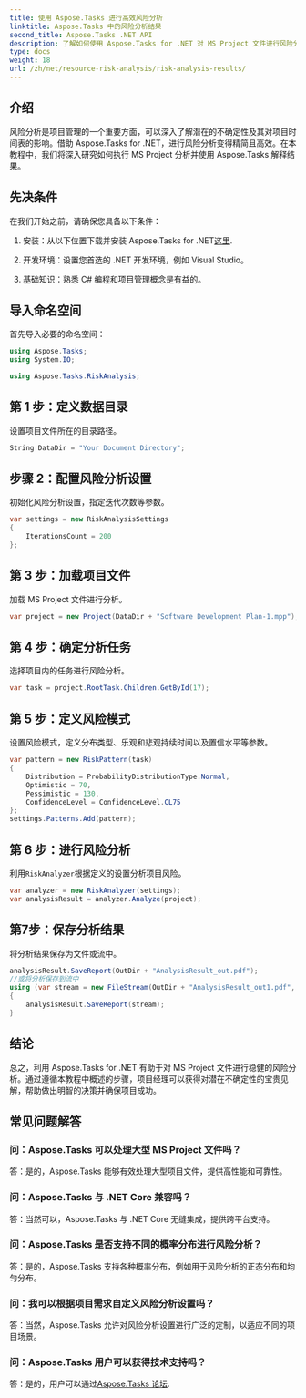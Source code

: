 ```yaml
---
title: 使用 Aspose.Tasks 进行高效风险分析
linktitle: Aspose.Tasks 中的风险分析结果
second_title: Aspose.Tasks .NET API
description: 了解如何使用 Aspose.Tasks for .NET 对 MS Project 文件进行风险分析。简化项目管理并有效减少不确定性。
type: docs
weight: 18
url: /zh/net/resource-risk-analysis/risk-analysis-results/
---
```

## 介绍
风险分析是项目管理的一个重要方面，可以深入了解潜在的不确定性及其对项目时间表的影响。借助 Aspose.Tasks for .NET，进行风险分析变得精简且高效。在本教程中，我们将深入研究如何执行 MS Project 分析并使用 Aspose.Tasks 解释结果。
## 先决条件
在我们开始之前，请确保您具备以下条件：
1. 安装：从以下位置下载并安装 Aspose.Tasks for .NET[这里](https://releases.aspose.com/tasks/net/).
   
2. 开发环境：设置您首选的 .NET 开发环境，例如 Visual Studio。
3. 基础知识：熟悉 C# 编程和项目管理概念是有益的。

## 导入命名空间
首先导入必要的命名空间：
```csharp
using Aspose.Tasks;
using System.IO;

using Aspose.Tasks.RiskAnalysis;
```
## 第 1 步：定义数据目录
设置项目文件所在的目录路径。
```csharp
String DataDir = "Your Document Directory";
```
## 步骤 2：配置风险分析设置
初始化风险分析设置，指定迭代次数等参数。
```csharp
var settings = new RiskAnalysisSettings
{
    IterationsCount = 200
};
```
## 第 3 步：加载项目文件
加载 MS Project 文件进行分析。
```csharp
var project = new Project(DataDir + "Software Development Plan-1.mpp");
```
## 第 4 步：确定分析任务
选择项目内的任务进行风险分析。
```csharp
var task = project.RootTask.Children.GetById(17);
```
## 第 5 步：定义风险模式
设置风险模式，定义分布类型、乐观和悲观持续时间以及置信水平等参数。
```csharp
var pattern = new RiskPattern(task)
{
    Distribution = ProbabilityDistributionType.Normal,
    Optimistic = 70,
    Pessimistic = 130,
    ConfidenceLevel = ConfidenceLevel.CL75
};
settings.Patterns.Add(pattern);
```
## 第 6 步：进行风险分析
利用`RiskAnalyzer`根据定义的设置分析项目风险。
```csharp
var analyzer = new RiskAnalyzer(settings);
var analysisResult = analyzer.Analyze(project);
```
## 第7步：保存分析结果
将分析结果保存为文件或流中。
```csharp
analysisResult.SaveReport(OutDir + "AnalysisResult_out.pdf");
//或将分析保存到流中
using (var stream = new FileStream(OutDir + "AnalysisResult_out1.pdf", FileMode.Create))
{
    analysisResult.SaveReport(stream);
}
```

## 结论
总之，利用 Aspose.Tasks for .NET 有助于对 MS Project 文件进行稳健的风险分析。通过遵循本教程中概述的步骤，项目经理可以获得对潜在不确定性的宝贵见解，帮助做出明智的决策并确保项目成功。
## 常见问题解答
### 问：Aspose.Tasks 可以处理大型 MS Project 文件吗？
答：是的，Aspose.Tasks 能够有效处理大型项目文件，提供高性能和可靠性。
### 问：Aspose.Tasks 与 .NET Core 兼容吗？
答：当然可以，Aspose.Tasks 与 .NET Core 无缝集成，提供跨平台支持。
### 问：Aspose.Tasks 是否支持不同的概率分布进行风险分析？
答：是的，Aspose.Tasks 支持各种概率分布，例如用于风险分析的正态分布和均匀分布。
### 问：我可以根据项目需求自定义风险分析设置吗？
答：当然，Aspose.Tasks 允许对风险分析设置进行广泛的定制，以适应不同的项目场景。
### 问：Aspose.Tasks 用户可以获得技术支持吗？
答：是的，用户可以通过[Aspose.Tasks 论坛](https://forum.aspose.com/c/tasks/15).